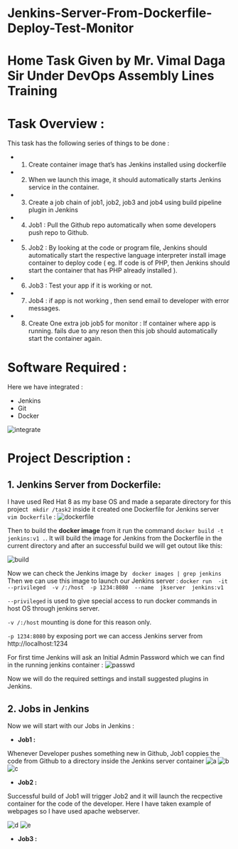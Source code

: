 # Jenkins-Server-From-Dockerfile-Deploy-Test-Monitor

# Home Task Given by Mr. Vimal Daga Sir Under DevOps Assembly Lines Training

# Task Overview :
This task has the following series of things to be done :

* 1.	Create container image that’s has Jenkins installed  using dockerfile 
* 2.	When we launch this image, it should automatically starts Jenkins service in the container.
* 3.	Create a job chain of job1, job2, job3 and  job4 using build pipeline plugin in Jenkins 
* 4. Job1 : Pull  the Github repo automatically when some developers push repo to Github.
* 5. Job2 : By looking at the code or program file, Jenkins should automatically start the respective language interpreter install image        container to deploy code ( eg. If code is of  PHP, then Jenkins should start the container that has PHP already installed ).
* 6.	Job3 : Test your app if it  is working or not.
* 7.	Job4 : if app is not working , then send email to developer with error messages.
* 8.	Create One extra job job5 for monitor : If container where app is running. fails due to any reson then this job should automatically       start the container again.

# Software Required :
Here we have integrated :
* Jenkins 
* Git
* Docker

![integrate](https://i2.wp.com/www.techrunnr.com/wp-content/uploads/2019/01/gitdockerjenkins.png?fit=248%2C203&ssl=1)

# Project Description :

## 1. Jenkins Server from Dockerfile:

I have used Red Hat 8 as my base OS and made a separate directory for this project
` mkdir /task2`
inside it created one Dockerfile for Jenkins server ` vim Dockerfile` :
![dockerfile](https://github.com/disha1822/Jenkins-Server-From-Dockerfile-Deploy-Test-Monitor/blob/master/dockerfile.png?raw=true)

Then to build the **docker image** from it run the command `docker build -t jenkins:v1 .`. 
It will build the image for Jenkins from the Dockerfile in the current directory and after an successful build we will get outout like this:

![build](https://github.com/disha1822/Jenkins-Server-From-Dockerfile-Deploy-Test-Monitor/blob/master/build.png?raw=true)

Now we can check the Jenkins image by ` docker images | grep jenkins` 
Then we can use this image to launch our Jenkins server :
`docker run  -it  --privileged  -v /:/host  -p 1234:8080  --name  jkserver  jenkins:v1`

`--privileged` is used to give special access to run docker commands in host OS through jenkins server.

`-v /:/host` mounting is done for this reason only.

`-p 1234:8080` by exposing port we can access Jenkins server from http://localhost:1234

For first time Jenkins will ask an Initial Admin Password which we can find in the running jenkins container :
![passwd](https://github.com/disha1822/Jenkins-Server-From-Dockerfile-Deploy-Test-Monitor/blob/master/jkstart.png?raw=true)

Now we will do the required settings and install suggested plugins in Jenkins.

## 2. Jobs in Jenkins
Now we will start with our Jobs in Jenkins :

  * **Job1 :**
 
 Whenever Developer pushes something new in Github, Job1 coppies the code from Github to a directory inside the Jenkins server  container
  ![a](https://github.com/disha1822/Jenkins-Server-From-Dockerfile-Deploy-Test-Monitor/blob/master/job1_1.png?raw=true)
  ![b](https://github.com/disha1822/Jenkins-Server-From-Dockerfile-Deploy-Test-Monitor/blob/master/job1_2.png?raw=true)
  ![c](https://github.com/disha1822/Jenkins-Server-From-Dockerfile-Deploy-Test-Monitor/blob/master/job1_3.png?raw=true)
  
  * **Job2 :**
  
  Successful build of Job1 will trigger Job2 and it will launch the recpective container for the code of the developer.
  Here I have taken example of webpages so I have used apache webserver.
  
  ![d](https://github.com/disha1822/Jenkins-Server-From-Dockerfile-Deploy-Test-Monitor/blob/master/job2_1.png?raw=true)
  ![e](https://github.com/disha1822/Jenkins-Server-From-Dockerfile-Deploy-Test-Monitor/blob/master/job2_2.png?raw=true)
  
  * **Job3 :**
  
  
  
